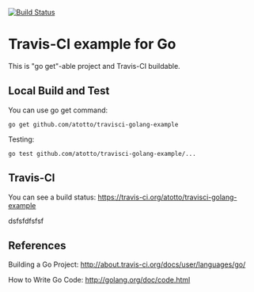 [![Build Status](https://travis-ci.org/atotto/travisci-golang-example.png)](https://travis-ci.org/atotto/travisci-golang-example)

# Travis-CI example for Go

This is "go get"-able project and Travis-CI buildable.


## Local Build and Test

You can use go get command: 

    go get github.com/atotto/travisci-golang-example 

Testing:

    go test github.com/atotto/travisci-golang-example/...


## Travis-CI

You can see a build status: https://travis-ci.org/atotto/travisci-golang-example


dsfsfdfsfsf
## References

Building a Go Project: http://about.travis-ci.org/docs/user/languages/go/

How to Write Go Code: http://golang.org/doc/code.html

